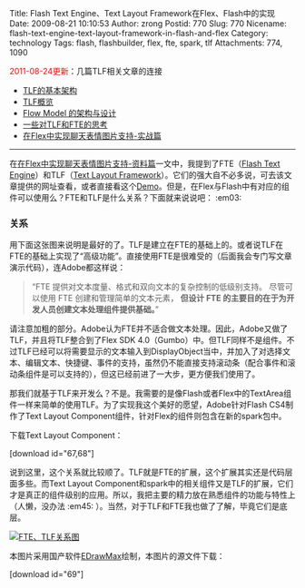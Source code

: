 Title: Flash Text Engine、Text Layout Framework在Flex、Flash中的实现
Date: 2009-08-21 10:10:53
Author: zrong
Postid: 770
Slug: 770
Nicename: flash-text-engine-text-layout-framework-in-flash-and-flex
Category: technology
Tags: flash, flashbuilder, flex, fte, spark, tlf
Attachments: 774, 1090

<span style="color:red">2011-08-24更新</span>：几篇TLF相关文章的连接

-   [TLF的基本架构](http://www.adobe.com/cn/devnet/flash/articles/tlf.html "TLF的基本架构")
-   [TLF概览](http://www.adobe.com/cn/devnet/flash/articles/tlf-overview.html "TLF概览")
-   [Flow Model
    的架构与设计](http://www.adobe.com/cn/devnet/flash/articles/flow_model.html "Flow Model 的架构与设计")
-   [一些对TLF和FTE的思考](http://zengrong.net/post/1248.htm "一些对TLF和FTE的思考")
-   [在Flex中实现聊天表情图片支持-实战篇](http://zengrong.net/post/810.htm "在Flex中实现聊天表情图片支持-实战篇")

------------

在[在Flex中实现聊天表情图片支持-资料篇](http://zengrong.net/post/721.htm)一文中，我提到了FTE（[Flash Text Engine](http://livedocs.adobe.com/flex/3_cn/langref/flash/text/engine/package-detail.html)）和TLF（[Text Layout Framework](http://labs.adobe.com/technologies/textlayout/)）。它们的强大自不必多说，可去该文章提供的网址查看，或者直接看这个[Demo](http://labs.adobe.com/technologies/textlayout/demos/)。但是，在Flex与Flash中有对应的组件可以使用么？FTE和TLF是什么关系？下面就来说说吧：
:em03:  
<!--more-->

### 关系

用下面这张图来说明是最好的了。TLF是建立在FTE的基础上的。或者说TLF在FTE的基础上实现了“高级功能”。直接使用FTE是很难受的（后面我会专门写文章演示代码），连Adobe都这样说：

> “FTE 提供对文本度量、格式和双向文本的复杂控制的低级别支持。
> 尽管可以使用 FTE 创建和管理简单的文本元素，
> **但设计 FTE 的主要目的在于为开发人员创建文本处理组件提供基础。**”

请注意加粗的部分。Adobe认为FTE并不适合做文本处理。因此，Adobe又做了TLF，并且将TLF整合到了Flex SDK 4.0（Gumbo）中。但TLF同样不是组件。不过TLF已经可以将需要显示的文本输入到DisplayObject当中，并加入了对选择文本、编辑文本、快捷键、事件的支持，虽然仍不能直接支持滚动条（配合事件和滚动条组件是可以支持的），但这已经前进了一大步，更方便我们使用了。

那我们就基于TLF来开发么？不是。我需要的是像Flash或者Flex中的TextArea组件一样来简单的使用TLF。为了实现我这个美好的愿望，Adobe针对Flash CS4制作了Text Layout Component组件，针对Flex的组件则包含在新的spark包中。

下载Text Layout Component：  

[download id="67,68"]

说到这里，这个关系就比较顺了。TLF就是FTE的扩展，这个扩展其实还是代码层面多些。而Text Layout Component和spark中的相关组件又是TLF的扩展，它们才是真正的组件级别的应用。所以，我把主要的精力放在熟悉组件的功能与特性上（人懒，没办法 :em45: ）。当然，对于TLF和FTE我也做了了解，毕竟它们是底层。

[![FTE、TLF关系图](/wp-content/uploads/2009/08/FTE_overview-640x384.png "FTE、TLF关系图")](/wp-content/uploads/2009/08/FTE_overview.png)  

本图片采用国产软件[EDrawMax](http://www.edrawmax.com/)绘制，本图片的源文件下载：

[download id="69"]

